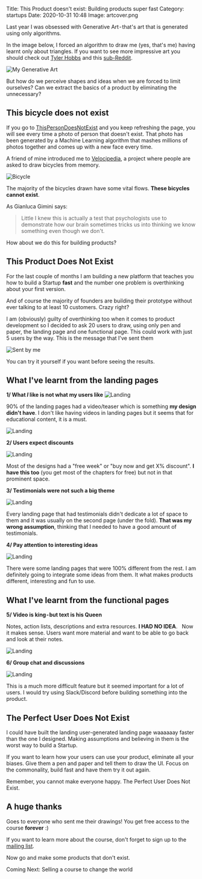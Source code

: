 Title: This Product doesn't exist: Building products super fast
Category: startups 
Date: 2020-10-31 10:48
Image: artcover.png

Last year I was obsessed with Generative Art - that's art that is generated using only algorithms. 

In the image below, I forced an algorithm to draw me (yes, that's me) having learnt only about triangles. If you want to see more impressive art you should check out [Tyler Hobbs](https://tylerxhobbs.com/) and this [sub-Reddit](https://www.reddit.com/r/generative/).

![My Generative Art](/images/genart.gif)

But how do we perceive shapes and ideas when we are forced to limit ourselves? Can we extract the basics of a product by eliminating the unnecessary?

## This bicycle does not exist

If you go to [ThisPersonDoesNotExist](https://thispersondoesnotexist.com/) and you keep refreshing the page, you will see every time a photo of person that doesn't exist. That photo has been generated by a Machine Learning algorithm that mashes millions of photos together and comes up with a new face every time. 

A friend of mine introduced me to [Velocipedia](https://www.gianlucagimini.it/portfolio-item/velocipedia/?fbclid=IwAR3mtHozjRDKoawWPS6PcYeltg4jvZucLnvuj4RrGkWWeRlVr0fhk5cvZv8), a project where people are asked to draw bicycles from memory. 

![Bicycle](/images/artbike.png)

The majority of the bicycles drawn have some vital flows. **These bicycles cannot exist**. 

As Gianluca Gimini says: 

> Little I knew this is actually a test that psychologists use to demonstrate how our brain sometimes tricks us into thinking we know something even though we don't.

How about we do this for building products?

## This Product Does Not Exist

For the last couple of months I am building a new platform that teaches you how to build a Startup **fast** and the number one problem is overthinking about your first version. 

And of course the majority of founders are building their prototype without ever talking to at least 10 customers. Crazy right?

I am (obviously) guilty of overthinking too when it comes to product development so I decided to ask 20 users to draw, using only pen and paper, the landing page and one functional page. This could work with just 5 users by the way. This is the message that I've sent them

![Sent by me](/images/sentbyme.png)

You can try it yourself if you want before seeing the results.

## What I've learnt from the landing pages

**1/ What *I* like is not what my users like**
![Landing](/images/proone.png)

90% of the landing pages had a video/teaser which is something **my design didn't have**. I don't like having videos in landing pages but it seems that for educational content, it is a must.

![Landing](/images/protwo.png)

**2/ Users expect discounts**

![Landing](/images/prothree.png)

Most of the designs had a "free week" or "buy now and get X% discount". **I have this too** (you get most of the chapters for free) but not in that prominent space.

**3/ Testimonials were not such a big theme**

![Landing](/images/profour.png)

Every landing page that had testimonials didn't dedicate a lot of space to them and it was usually on the second page (under the fold). **That was my wrong assumption**, thinking that I needed to have a good amount of testimonials.

**4/ Pay attention to interesting ideas**

![Landing](/images/profive.png)

There were some landing pages that were 100% different from the rest. I am definitely going to integrate some ideas from them. It what makes products different, interesting and fun to use.

## What I've learnt from the functional pages

**5/ Video is king - but text is his Queen**

Notes, action lists, descriptions and extra resources. **I HAD NO IDEA**.
 
Now it makes sense. Users want more material and want to be able to go back and look at their notes. 

![Landing](/images/prosix.png)

**6/ Group chat and discussions**

![Landing](/images/proseven.png)

This is a much more difficult feature but it seemed important for a lot of users. I would try using Slack/Discord before building something into the product.

## The Perfect User Does Not Exist

I could have built the landing user-generated landing page waaaaaay faster than the one I designed. Making assumptions and believing in them is the worst way to build a Startup.

If you want to learn how your users can use your product, eliminate all your biases. Give them a pen and paper and tell them to draw the UI. Focus on the commonality, build fast and have them try it out again. 

Remember, you cannot make everyone happy. The Perfect User Does Not Exist.

## A huge thanks
Goes to everyone who sent me their drawings! You get free access to the course **forever** :)

If you want to learn more about the course, don't forget to sign up to the [mailing list](/pages/weekly-tips).

Now go and make some products that don't exist.

Coming Next: Selling a course to change the world



